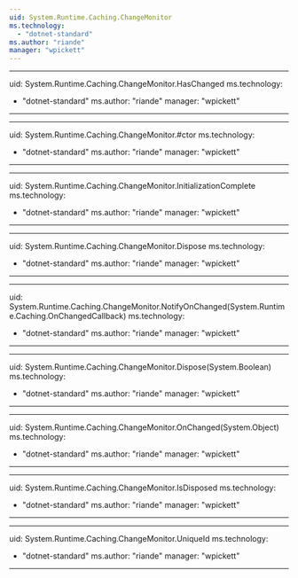 ```yaml
---
uid: System.Runtime.Caching.ChangeMonitor
ms.technology: 
  - "dotnet-standard"
ms.author: "riande"
manager: "wpickett"
---
```


---
uid: System.Runtime.Caching.ChangeMonitor.HasChanged
ms.technology: 
  - "dotnet-standard"
ms.author: "riande"
manager: "wpickett"
---

---
uid: System.Runtime.Caching.ChangeMonitor.#ctor
ms.technology: 
  - "dotnet-standard"
ms.author: "riande"
manager: "wpickett"
---

---
uid: System.Runtime.Caching.ChangeMonitor.InitializationComplete
ms.technology: 
  - "dotnet-standard"
ms.author: "riande"
manager: "wpickett"
---

---
uid: System.Runtime.Caching.ChangeMonitor.Dispose
ms.technology: 
  - "dotnet-standard"
ms.author: "riande"
manager: "wpickett"
---

---
uid: System.Runtime.Caching.ChangeMonitor.NotifyOnChanged(System.Runtime.Caching.OnChangedCallback)
ms.technology: 
  - "dotnet-standard"
ms.author: "riande"
manager: "wpickett"
---

---
uid: System.Runtime.Caching.ChangeMonitor.Dispose(System.Boolean)
ms.technology: 
  - "dotnet-standard"
ms.author: "riande"
manager: "wpickett"
---

---
uid: System.Runtime.Caching.ChangeMonitor.OnChanged(System.Object)
ms.technology: 
  - "dotnet-standard"
ms.author: "riande"
manager: "wpickett"
---

---
uid: System.Runtime.Caching.ChangeMonitor.IsDisposed
ms.technology: 
  - "dotnet-standard"
ms.author: "riande"
manager: "wpickett"
---

---
uid: System.Runtime.Caching.ChangeMonitor.UniqueId
ms.technology: 
  - "dotnet-standard"
ms.author: "riande"
manager: "wpickett"
---
